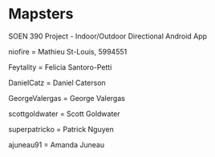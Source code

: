 # Mapsters
SOEN 390 Project - Indoor/Outdoor Directional Android App

niofire         = Mathieu St-Louis, 5994551

Feytality       = Felicia Santoro-Petti

DanielCatz      = Daniel Caterson

GeorgeValergas  = George Valergas

scottgoldwater  = Scott Goldwater

superpatricko   = Patrick Nguyen

ajuneau91       = Amanda Juneau
